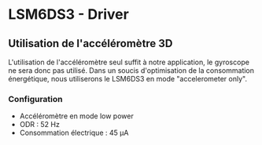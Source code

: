 # LSM6DS3 - Driver

<h2>Utilisation de l'accéléromètre 3D</h2>

<p>L'utilisation de l'accéléromètre seul suffit à notre application, le gyroscope ne sera donc pas utilisé. Dans un soucis d'optimisation de la consommation énergétique, nous utiliserons le LSM6DS3 en mode "accelerometer only". </p>

<h3>Configuration</h3>
<ul>
  <li>Accéléromètre en mode low power</li>
  <li>ODR : 52 Hz</li>
  <li>Consommation électrique : 45 µA</li>
  
</ul>
